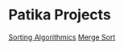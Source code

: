 # Patika Projects


[Sorting Algorithmics](/projects/Sorting-algorithmics.md)
[Merge Sort](/projects/Merge-Sort.md)